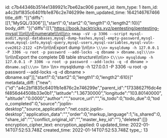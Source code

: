 id: c7b44346b3514e1389921c7be62ac906
parent_id: 
item_type: 1
item_id: a4c2bf1835c6401fb1e876c2e746299e
item_updated_time: 1642146767466
title_diff: "[{\"diffs\":[[1,\"MySQL/3306\"]],\"start1\":0,\"start2\":0,\"length1\":0,\"length2\":10}]"
body_diff: "[{\"diffs\":[[1,\"https://book.hacktricks.xyz/pentesting/pentesting-mysql \\\n\\\nEnumerate\\\n\\\n> `nmap -sV -p 3306 --script mysql-audit,mysql-databases,mysql-dump-hashes,mysql-empty-password,mysql-enum,mysql-info,mysql-query,mysql-users,mysql-variables,mysql-vuln-cve2012-2122 <IP>`\\\n\\\nExport dump \\\n\\\n> ```\\\n> mysqldump -h 127.0.0.1 -P 3306 -u root -p password --add-locks -q dbname > dbname.sql\\\n> ```\\\n\\\nExport the complete DB table structure\\\n\\\n> ```C\\\n> mysqldump -h 127.0.0.1 -P 3306 -u root -p password --add-locks -q -d dbname > dbname.sql\\\n> ```\\\n> \\\n> mysqldump -h 127.0.0.1 -P 3306 -u root -p password --add-locks -q -d dbname > dbname.sql\"]],\"start1\":0,\"start2\":0,\"length1\":0,\"length2\":610}]"
metadata_diff: {"new":{"id":"a4c2bf1835c6401fb1e876c2e746299e","parent_id":"17338627f6dc4ef4856d44508b33e0b1","latitude":"1.36730000","longitude":"103.80140000","altitude":"0.0000","author":"","source_url":"","is_todo":0,"todo_due":0,"todo_completed":0,"source":"joplin-desktop","source_application":"net.cozic.joplin-desktop","application_data":"","order":0,"markup_language":1,"is_shared":0,"share_id":"","conflict_original_id":"","master_key_id":""},"deleted":[]}
encryption_cipher_text: 
encryption_applied: 0
updated_time: 2022-01-14T07:52:53.748Z
created_time: 2022-01-14T07:52:53.748Z
type_: 13
